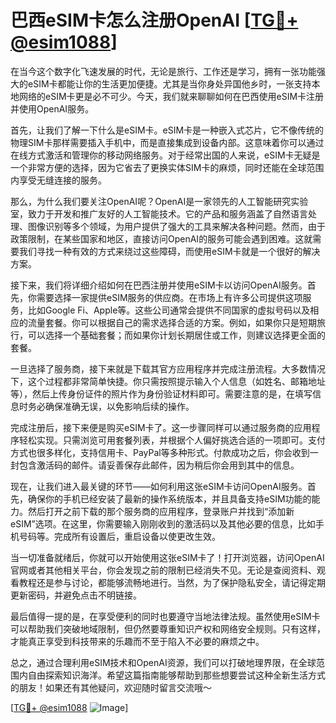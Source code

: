 # 巴西eSIM卡怎么注册OpenAI [[TG💪+ @esim1088](https://t.me/s/esim1088)]

在当今这个数字化飞速发展的时代，无论是旅行、工作还是学习，拥有一张功能强大的eSIM卡都能让你的生活更加便捷。尤其是当你身处异国他乡时，一张支持本地网络的eSIM卡更是必不可少。今天，我们就来聊聊如何在巴西使用eSIM卡注册并使用OpenAI服务。

首先，让我们了解一下什么是eSIM卡。eSIM卡是一种嵌入式芯片，它不像传统的物理SIM卡那样需要插入手机中，而是直接集成到设备内部。这意味着你可以通过在线方式激活和管理你的移动网络服务。对于经常出国的人来说，eSIM卡无疑是一个非常方便的选择，因为它省去了更换实体SIM卡的麻烦，同时还能在全球范围内享受无缝连接的服务。

那么，为什么我们要关注OpenAI呢？OpenAI是一家领先的人工智能研究实验室，致力于开发和推广友好的人工智能技术。它的产品和服务涵盖了自然语言处理、图像识别等多个领域，为用户提供了强大的工具来解决各种问题。然而，由于政策限制，在某些国家和地区，直接访问OpenAI的服务可能会遇到困难。这就需要我们寻找一种有效的方式来绕过这些障碍，而使用eSIM卡就是一个很好的解决方案。

接下来，我们将详细介绍如何在巴西注册并使用eSIM卡以访问OpenAI服务。首先，你需要选择一家提供eSIM服务的供应商。在市场上有许多公司提供这项服务，比如Google Fi、Apple等。这些公司通常会提供不同国家的虚拟号码以及相应的流量套餐。你可以根据自己的需求选择合适的方案。例如，如果你只是短期旅行，可以选择一个基础套餐；而如果你计划长期居住或工作，则建议选择更全面的套餐。

一旦选择了服务商，接下来就是下载其官方应用程序并完成注册流程。大多数情况下，这个过程都非常简单快捷。你只需按照提示输入个人信息（如姓名、邮箱地址等），然后上传身份证件的照片作为身份验证材料即可。需要注意的是，在填写信息时务必确保准确无误，以免影响后续的操作。

完成注册后，接下来便是购买eSIM卡了。这一步骤同样可以通过服务商的应用程序轻松实现。只需浏览可用套餐列表，并根据个人偏好挑选合适的一项即可。支付方式也很多样化，支持信用卡、PayPal等多种形式。付款成功之后，你会收到一封包含激活码的邮件。请妥善保存此邮件，因为稍后你会用到其中的信息。

现在，让我们进入最关键的环节——如何利用这张eSIM卡访问OpenAI服务。首先，确保你的手机已经安装了最新的操作系统版本，并且具备支持eSIM功能的能力。然后打开之前下载的那个服务商的应用程序，登录账户并找到“添加新eSIM”选项。在这里，你需要输入刚刚收到的激活码以及其他必要的信息，比如手机号码等。完成所有设置后，重启设备以使更改生效。

当一切准备就绪后，你就可以开始使用这张eSIM卡了！打开浏览器，访问OpenAI官网或者其他相关平台，你会发现之前的限制已经消失不见。无论是查阅资料、观看教程还是参与讨论，都能够流畅地进行。当然，为了保护隐私安全，请记得定期更新密码，并避免点击不明链接。

最后值得一提的是，在享受便利的同时也要遵守当地法律法规。虽然使用eSIM卡可以帮助我们突破地域限制，但仍然要尊重知识产权和网络安全规则。只有这样，才能真正享受到科技带来的乐趣而不至于陷入不必要的麻烦之中。

总之，通过合理利用eSIM技术和OpenAI资源，我们可以打破地理界限，在全球范围内自由探索知识海洋。希望这篇指南能够帮助到那些想要尝试这种全新生活方式的朋友！如果还有其他疑问，欢迎随时留言交流哦～

[[TG💪+ @esim1088](https://t.me/s/esim1088) ![Image](https://i.postimg.cc/4NQfJmqS/Snipaste-2025-05-13-00-14-12.png)]
